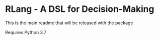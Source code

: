 # RLang - A DSL for Decision-Making

This is the main readme that will be released with the package

Requires Python 3.7